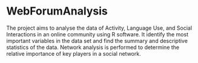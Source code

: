 # WebForumAnalysis
The project aims to analyse the data of Activity, Language Use, and Social Interactions in an online community using R software. It identify the most important variables in the data set and find the summary and descriptive statistics of the data. Network analysis is performed to determine the relative importance of key players in a social network.
